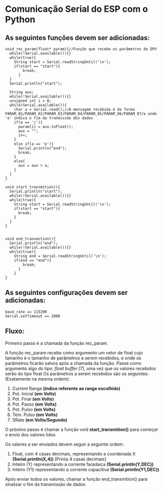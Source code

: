 # Comunicação Serial do ESP com o Python

## As seguintes funções devem ser adicionadas:
	void rec_param(float* param){//Função que recebe os parâmetros do DPV
	  while(!Serial.available()){}
	  while(true){
	    String start = Serial.readStringUntil('\n');
	    if(start == "start"){
	        break;
	      }
	  }
	  Serial.println("start");
	  
	  String aux;
	  while(!Serial.available()){}
	  unsigned int i = 0;
	  while(Serial.available()){
	    char a = Serial.read();//A mensagem recebida é da forma PARAM_01/PARAM_02/PARAM_03/PARAM_04/PARAM_05/PARAM_06/PARAM_07/e onde 'e' indica o fim da tranmissão dos dados
	    if(a == '/'){
	      param[i] = aux.toFloat();
	      aux = ""; 
	      i++;
	    }
	    else if(a == 'e'){
	      Serial.println("end");
	      break;
	    }
	    else{
	      aux = aux + a;
	    }
	  }  
	}

	void start_transmition(){
	  Serial.println("start");
	  while(!Serial.available()){}
	  while(true){
	    String start = Serial.readStringUntil('\n');
	    if(start == "start"){
	      break;
	    }
	  }
	}


	void end_transmition(){
	  Serial.println("end");
	  while(!Serial.available()){}
	  while(true){
	    String end = Serial.readStringUntil('\n');
	    if(end == "end"){
	        break;
	      }
	    }
	}

## As seguintes configurações devem ser adicionadas:
	baud_rate == 115200
	Serial.setTimeout == 2000 

## Fluxo:

Primeiro passo é a chamada da função rec_param.

A função rec_param recebe como argumento um vetor de float cujo tamanho é o tamanho de parâmetros a serem recebidos,
e onde os parâmetros ficarão salvos após a chamada da função.
Passe como argumento algo do tipo: *float buffer [7]*, uma vez que os valores recebidos serão do tipo float
Os parâmetros a serem recebidos são os seguintes: (Exatamente na mesma ordem):

1. Current Range	**(índice referente ao range escolhido)**
2. Pot. Inicial 	**(em Volts)**
3. Pot. Final		**(em Volts)**
4. Pot. Passo		**(em Volts)**
5. Pot. Pulso		**(em Volts)**
6. Tem. Pulso		**(em Volts)**
7. SRate			**(em Volts/Segundo)**

O próximo passo é chamar a função void **start_transmition()** para começar o envio dos valores lidos 

Os valores a ser enviados devem seguir a seguinte ordem:

1. Float, com 4 casas decimais, representando a coordenada X 	**(Serial.println(X,4))** [Printa 4 casas decimais]
2. Inteiro (Y) representando a corrente faradaica 				**(Serial.println(Y,DEC))**
3. Inteiro (Y1) representando a corrente capacitiva 			**(Serial.println(Y1,DEC))**

Após enviar todos os valores, chamar a função end_transmition() para sinalizar o fim da transmissão de dados